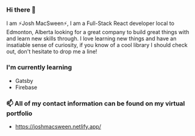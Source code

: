 ### Hi there 👋
I am ⚡Josh MacSween⚡, I am a Full-Stack React developer local to Edmonton, Alberta looking for a great company to build great things with and learn new skills through.
I love learning new things and have an insatiable sense of curiosity, if you know of a cool library I should check out, don't hesitate to drop me a line!


### I'm currently learning
- Gatsby
- Firebase

 ### 📫 All of my contact information can be found on my virtual portfolio
- https://joshmacsween.netlify.app/

<!--
**JoshMacSween/JoshMacSween** is a ✨ _special_ ✨ repository because its `README.md` (this file) appears on your GitHub profile.

Here are some ideas to get you started:

- 🔭 I’m currently working on ...
- 🌱 I’m currently learning ... 
- 👯 I’m looking to collaborate on ...
- 🤔 I’m looking for help with ...
- 💬 Ask me about ...
- 📫 How to reach me: ...
- 😄 Pronouns: ...
- ⚡ Fun fact: ...
-->
